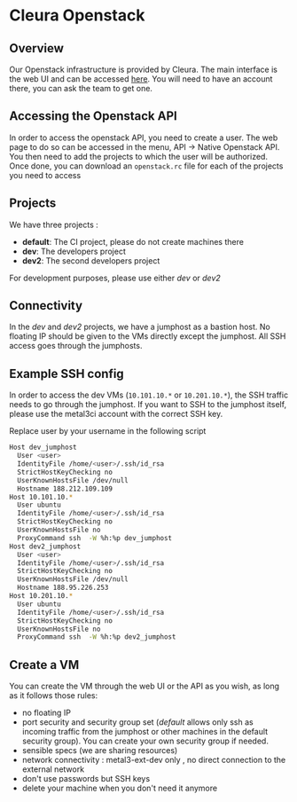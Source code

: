 # Cleura Openstack

## Overview

Our Openstack infrastructure is provided by Cleura. The main interface is the
web UI and can be accessed [here](https://cleura.cloud). You will need
to have an account there, you can ask the team to get one.

## Accessing the Openstack API

In order to access the openstack API, you need to create a user. The web page to
do so can be accessed in the menu, API -> Native Openstack API. You then need to
add the projects to which the user will be authorized. Once done, you can
download an `openstack.rc` file for each of the projects you need to access

## Projects

We have three projects :

- **default**: The CI project, please do not create machines there
- **dev**: The developers project
- **dev2**: The second developers project

For development purposes, please use either *dev* or *dev2*

## Connectivity

In the *dev* and *dev2* projects, we have a jumphost as a bastion host. No
floating IP should be given to the VMs directly except the jumphost. All SSH
access goes through the jumphosts.

## Example SSH config

In order to access the dev VMs (`10.101.10.*` or `10.201.10.*`), the SSH traffic
needs to go through the jumphost. If you want to SSH to the jumphost itself,
please use the metal3ci account with the correct SSH key.

Replace user by your username in the following script

```bash
Host dev_jumphost
  User <user>
  IdentityFile /home/<user>/.ssh/id_rsa
  StrictHostKeyChecking no
  UserKnownHostsFile /dev/null
  Hostname 188.212.109.109
Host 10.101.10.*
  User ubuntu
  IdentityFile /home/<user>/.ssh/id_rsa
  StrictHostKeyChecking no
  UserKnownHostsFile no
  ProxyCommand ssh  -W %h:%p dev_jumphost
Host dev2_jumphost
  User <user>
  IdentityFile /home/<user>/.ssh/id_rsa
  StrictHostKeyChecking no
  UserKnownHostsFile /dev/null
  Hostname 188.95.226.253
Host 10.201.10.*
  User ubuntu
  IdentityFile /home/<user>/.ssh/id_rsa
  StrictHostKeyChecking no
  UserKnownHostsFile no
  ProxyCommand ssh  -W %h:%p dev2_jumphost
```

## Create a VM

You can create the VM through the web UI or the API as you wish, as long as it
follows those rules:

- no floating IP
- port security and security group set (*default* allows only ssh as incoming
  traffic from the jumphost or other machines in the default security group).
  You can create your own security group if needed.
- sensible specs (we are sharing resources)
- network connectivity : metal3-ext-dev only , no direct connection to the
  external network
- don't use passwords but SSH keys
- delete your machine when you don't need it anymore
